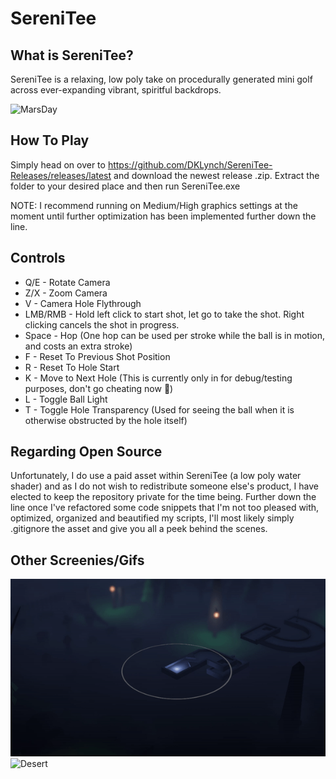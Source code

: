 # SereniTee
## What is SereniTee?
SereniTee is a relaxing, low poly take on procedurally generated mini golf across ever-expanding vibrant, spiritful backdrops.

![MarsDay](Images/MarsDay.gif)

## How To Play
Simply head on over to https://github.com/DKLynch/SereniTee-Releases/releases/latest and download the newest release .zip. Extract the folder to your desired place and then run SereniTee.exe

NOTE: I recommend running on Medium/High graphics settings at the moment until further optimization has been implemented further down the line.

## Controls
* Q/E - Rotate Camera
* Z/X - Zoom Camera
* V - Camera Hole Flythrough
* LMB/RMB - Hold left click to start shot, let go to take the shot. Right clicking cancels the shot in progress.
* Space - Hop (One hop can be used per stroke while the ball is in motion, and costs an extra stroke)
* F - Reset To Previous Shot Position
* R - Reset To Hole Start
* K - Move to Next Hole (This is currently only in for debug/testing purposes, don't go cheating now :eyes:)
* L - Toggle Ball Light
* T - Toggle Hole Transparency (Used for seeing the ball when it is otherwise obstructed by the hole itself)

## Regarding Open Source
Unfortunately, I do use a paid asset within SereniTee (a low poly water shader) and as I do not wish to redistribute someone else's product, I have elected to keep the repository private for the time being. Further down the line once I've refactored some code snippets that I'm not too pleased with, optimized, organized and beautified my scripts, I'll most likely simply .gitignore the asset and give you all a peek behind the scenes.

## Other Screenies/Gifs
![Graveyard](Images/Graveyard.gif)
![Desert](Images/Desert.gif)
